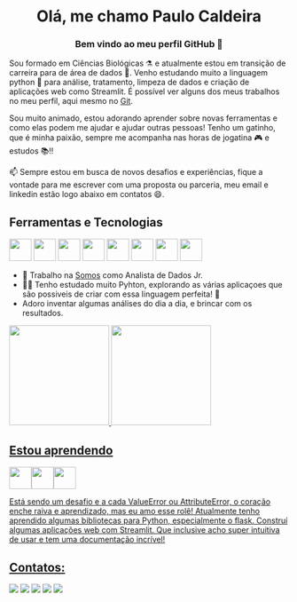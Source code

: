 # <h1 align="center"> Olá, me chamo Paulo Caldeira</h1>
### <h3 align="center">Bem vindo ao meu perfil GitHub 👋</h3>

Sou formado em Ciências Biológicas :alembic: e atualmente estou em transição de carreira para de área de dados :abacus:. Venho estudando muito a linguagem python :snake: para análise, tratamento, limpeza de dados e criação de aplicações web como Streamlit. É possível ver alguns dos meus trabalhos no meu perfil, aqui mesmo no [Git](https://github.com/paulocaldeiraa?tab=repositories). 

Sou muito animado, estou adorando aprender sobre novas ferramentas e como elas podem me ajudar e ajudar outras pessoas! Tenho um gatinho, que é minha paixão, sempre me acompanha nas horas de jogatina :video_game: e estudos :books:!! 

📫 Sempre estou em busca de novos desafios e experiências, fique a vontade para me escrever com uma proposta ou parceria, meu email e linkedin estão logo abaixo em contatos :smile:.


## Ferramentas e Tecnologias

<img src="https://cdn.jsdelivr.net/gh/devicons/devicon/icons/git/git-original.svg" width="40" height="40"/> <img src="https://cdn.jsdelivr.net/gh/devicons/devicon/icons/jupyter/jupyter-original.svg" width="40" height="40"/> <img src="https://cdn.jsdelivr.net/gh/devicons/devicon/icons/python/python-original.svg" width="40" height="40" /> <img src="https://cdn.jsdelivr.net/gh/devicons/devicon/icons/pandas/pandas-original.svg" width="40" height="40" /> <img src="https://cdn.jsdelivr.net/gh/devicons/devicon/icons/visualstudio/visualstudio-plain.svg" width="40" height="40"/> <img src="https://cdn.jsdelivr.net/gh/devicons/devicon/icons/numpy/numpy-original.svg" width="40" height="40" /> <img src="https://cdn.jsdelivr.net/gh/devicons/devicon/icons/windows8/windows8-original.svg" width="40" height="40" /> <img src="https://cdn.jsdelivr.net/gh/devicons/devicon/icons/anaconda/anaconda-original.svg" width="40" height="40"/>

 - :briefcase: Trabalho na [Somos](https://somos.us/) como Analista de Dados Jr.
 - :man_student: Tenho estudado muito Pyhton, explorando as várias aplicaçoes que são possiveis de criar com essa linguagem perfeita! :purple_heart:
 - Adoro inventar algumas análises do dia a dia, e brincar com os resultados.  

<div>
<a href="https://github.com/paulocaldeiraa">
<img height="180em" src="https://github-readme-stats.vercel.app/api/top-langs/?username=paulocaldeiraa&layout=compact&langs_count=7&theme=dracula"/>
<img height="180em" src="https://github-readme-stats.vercel.app/api?username=paulocaldeiraa&show_icons=true&theme=dracula&include_all_commits=true&count_private=true"/>
</div>
          
## Estou aprendendo
<img src="https://cdn.jsdelivr.net/gh/devicons/devicon/icons/flask/flask-original.svg" width="40" height="40"/><img src="https://cdn.jsdelivr.net/gh/devicons/devicon/icons/linux/linux-original.svg" width="40" height="40"/><img src="https://cdn.jsdelivr.net/gh/devicons/devicon/icons/mysql/mysql-original.svg" width="40" height="40"/>

Está sendo um desafio e a cada ValueError ou AttributeError, o coração enche raiva e aprendizado, mas eu amo esse rolê!
Atualmente tenho aprendido algumas bibliotecas para Python, especialmente o flask. Construí algumas aplicações web com Streamlit. Que inclusive acho super intuitiva de usar e tem uma documentação incrível! 

## Contatos:

<div>
<a href="https://www.youtube.com/channel/UCNlt3tABYjAF1B_Vzdtg59A" target="_blank"><img src="https://img.shields.io/badge/YouTube-FF0000?style=for-the-badge&logo=youtube&logoColor=white" target="_blank"></a>
<a href="https://instagram.com/pauloseminstah" target="_blank"><img src="https://img.shields.io/badge/-Instagram-%23E4405F?style=for-the-badge&logo=instagram&logoColor=white" target="_blank"></a>
<a href="https://www.twitch.tv/pauletchy" target="_blank"><img src="https://img.shields.io/badge/Twitch-9146FF?style=for-the-badge&logo=twitch&logoColor=white" target="_blank"></a>
<a href = "mailto:caldeirahpaulo@gmail.com"><img src="https://img.shields.io/badge/Gmail-D14836?style=for-the-badge&logo=gmail&logoColor=white" target="_blank"></a>
<a href="https://www.linkedin.com/in/paulohacaldeira" target="_blank"><img src="https://img.shields.io/badge/-LinkedIn-%230077B5?style=for-the-badge&logo=linkedin&logoColor=white" target="_blank"></a>   
</div>
